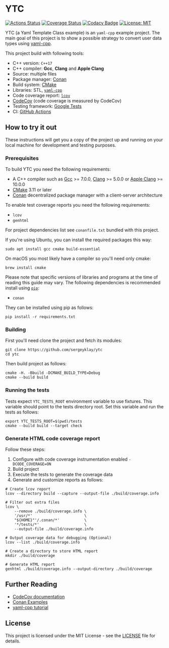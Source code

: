 # YTC

[![Actions Status][actions badge]][actions link]
[![Coverage Status][coverage badge]][coverage link]
[![Codacy Badge][codacy badge]][codacy link]
[![License: MIT][license badge]](./LICENSE)

YTC (a Yaml Template Class example) is an `yaml-cpp` example project.
The main goal of this project is to show a possible strategy to convert user data types using
[yaml-cpp][yaml-cpp link].

This project build with following tools:
- C++ version: `C++17`
- C++ compiler: **Gcc**, **Clang** and **Apple Clang**
- Source: multiple files
- Package manager: [Conan][conan link]
- Build system: [CMake][cmake link]
- Libraries: STL, [`yaml-cpp`][yaml-cpp link]
- Code coverage report: [`lcov`][lcov link]
- [CodeCov][codecov link] (code coverage is measured by CodeCov)
- Testing framework: [Google Tests][gtest link]
- CI: [GitHub Actions][actions feature]

## How to try it out

These instructions will get you a copy of the project up and running on your local machine for
development and testing purposes.

### Prerequisites

To build YTC you need the following requirements:

- A C++ compiler such as [Gcc][gcc link] >= 7.0.0, [Clang][clang link] >= 5.0.0 or [Apple Clang][apple link] >= 10.0.0
- [CMake][cmake link] 3.11 or later
- [Conan][conan link] decentralized package manager with a client-server architecture

To enable test coverage reports you need the following requirements:
- `lcov`
- `genhtml`

For project dependencies list see `conanfile.txt` bundled with this project.

If you're using Ubuntu, you can install the required packages this way:
```shell script
sudo apt install gcc cmake build-essential
```

On macOS you most likely have a compiler so you'll need only cmake:
```shell script
brew install cmake
```

Please note that specific versions of libraries and programs at the time of reading this guide may vary.
The following dependencies is recommended install using [`pip`][pip link]:

- `conan`

They can be installed using pip as follows:

```shell script
pip install -r requirements.txt
```

### Building

First you'll need clone the project and fetch its modules:

```shell script
git clone https://github.com/sergeyklay/ytc
cd ytc
```

Then build project as follows:

```shell script
cmake -H. -Bbuild -DCMAKE_BUILD_TYPE=Debug
cmake --build build
```

### Running the tests

Tests expect `YTC_TESTS_ROOT` environment variable to use fixtures. This
variable should point to the tests directory root. Set this variable and
run the tests as follows:

```shell script
export YTC_TESTS_ROOT=$(pwd)/tests
cmake --build build --target check
```

### Generate HTML code coverage report

Follow these steps:

1. Configure with code coverage instrumentation enabled `-DCODE_COVERAGE=ON`
2. Build project
3. Execute the tests to generate the coverage data
4. Generate and customize reports as follows:

```shell script
# Create lcov report
lcov --directory build --capture --output-file ./build/coverage.info

# Filter out extra files
lcov \
    --remove ./build/coverage.info \
    '/usr/*'                       \
    "${HOME}"'/.conan/*'           \
    '*/tests/*'                    \
    --output-file ./build/coverage.info

# Output coverage data for debugging (Optional)
lcov --list ./build/coverage.info

# Create a directory to store HTML report 
mkdir ./build/coverage

# Generate HTML report
genhtml ./build/coverage.info --output-directory ./build/coverage
```

## Further Reading

- [CodeCov documentation][codecov docs]
- [Conan Examples][conan examples]
- [yaml-cpp tutorial][yaml tutor]

## License

This project is licensed under the MIT License - see the [LICENSE](./LICENSE) file for details.

[actions link]: https://github.com/sergeyklay/ytc/actions
[actions badge]: https://github.com/sergeyklay/ytc/workflows/build/badge.svg
[codecov link]: https://codecov.io
[codecov docs]: https://docs.codecov.io
[coverage badge]: https://codecov.io/gh/sergeyklay/ytc/branch/master/graph/badge.svg
[coverage link]: https://codecov.io/gh/sergeyklay/ytc
[codacy badge]: https://api.codacy.com/project/badge/Grade/158b7d0c184147ce9d13e087f1983b6c
[codacy link]:  https://www.codacy.com/manual/klay/ytc?utm_source=github.com&amp;utm_medium=referral&amp;utm_content=sergeyklay/ytc&amp;utm_campaign=Badge_Grade
[license badge]: https://img.shields.io/badge/License-MIT-blue.svg
[yaml-cpp link]: https://github.com/jbeder/yaml-cpp
[yaml tutor]: https://github.com/jbeder/yaml-cpp/wiki/Tutorial
[gcc link]: https://gcc.gnu.org
[clang link]: https://clang.llvm.org
[apple link]: https://apps.apple.com/us/app/xcode/id497799835
[cmake link]: https://cmake.org
[conan link]: https://conan.io
[conan examples]: https://github.com/conan-io/examples
[pip link]: https://pip.pypa.io
[gtest link]: https://github.com/google/googletest
[actions feature]: https://github.com/features/actions
[lcov link]: http://ltp.sourceforge.net/coverage/lcov.php
